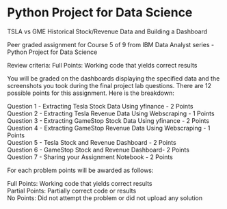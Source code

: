 # Python Project for Data Science
TSLA vs GME Historical Stock/Revenue Data and Building a Dashboard

Peer graded assignment for Course 5 of 9 from IBM Data Analyst series - Python Project for Data Science

Review criteria:
Full Points: Working code that yields correct results

You will be graded on the dashboards displaying the specified data and the screenshots you took during the final project lab questions. There are 12 possible points for this assignment. Here is the breakdown:

Question 1 - Extracting Tesla Stock Data Using yfinance - 2 Points<br>
Question 2 - Extracting Tesla Revenue Data Using Webscraping - 1 Points<br>
Question 3 - Extracting GameStop Stock Data Using yfinance - 2 Points<br>
Question 4 - Extracting GameStop Revenue Data Using Webscraping - 1 Points<br>
Question 5 - Tesla Stock and Revenue Dashboard - 2 Points<br>
Question 6 - GameStop Stock and Revenue Dashboard- 2 Points<br>
Question 7 - Sharing your Assignment Notebook - 2 Points<br>

For each problem points will be awarded as follows:

Full Points: Working code that yields correct results<br>
Partial Points: Partially correct code or results<br>
No Points: Did not attempt the problem or did not upload any solution<br>
